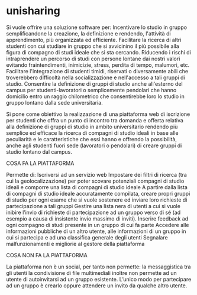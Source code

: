 # unisharing

Si vuole offrire una soluzione software per:
Incentivare lo studio in gruppo semplificandone la creazione, la definizione e rendendo,
l'attività di apprendimento, più organizzata ed efficiente. Facilitare la ricerca di altri
studenti con cui studiare in gruppo che si avvicinino il più possibile alla figura di compagno
di studi ideale che si sta cercando. Riducendo i rischi di intraprendere un percorso di studi
con persone lontane dai nostri valori evitando fraintendimenti, inimicizie, stress, perdita di 
tempo, malumori, etc.
Facilitare l'integrazione di studenti timidi, riservati o diversamente abili che troverebbero
difficoltà nella socializzazione e nell'accesso a tali gruppi di studio. Consentire la definizione 
di gruppi di studio anche all'esterno del campus per studenti-lavoratori o semplicemente pendolari
che hanno domicilio entro un raggio chilometrico che consentirebbe loro lo studio in gruppo lontano
dalla sede universitaria.

Si pone come obiettivo la realizzazione di una piattaforma web di iscrizione per studenti che offra 
un punto di incontro tra domanda e offerta relativa alla definizione di gruppi di studio in ambito 
universitario rendendo più semplice ed efficace la ricerca di compagni di studio ideali in base alle
peculiarità e le caratteristiche che essi hanno e offrendo la possibilità, anche agli studenti fuori 
sede (lavoratori o pendolari) di creare gruppi di studio lontano dal campus.

COSA FA LA PIATTAFORMA

Permette di:
Iscriversi ad un servizio web
Impostare dei filtri di ricerca (tra cui la geolocalizzazione) per poter scovare potenziali compagni
di studio ideali e comporre una lista di compagni di studio ideale
A partire dalla lista di compagni di studio ideale accuratamente compilata, creare propri gruppi di 
studio per ogni esame che si vuole sostenere ed inviare loro richieste di partecipazione a tali gruppi
Gestire una lista nera di utenti a cui si vuole inibire l’invio di richieste di partecipazione ad un 
gruppo verso di sé (ad esempio a causa di insistente invio massimo di inviti).
Inserire feedback ad ogni compagno di studi presente in un gruppo di cui fa parte
Accedere alle informazioni pubbliche di un altro utente, alle informazioni di un gruppo in cui si 
partecipa e ad una classifica generale degli utenti
Segnalare malfunzionamenti e migliorie al gestore della piattaforma

COSA NON FA LA PIATTAFORMA

La piattaforma non è un social, per tanto non permette:
la messaggistica tra gli utenti
la condivisione di file multimediali
inoltre non permette
ad un utente di autoinvitarsi ad un gruppo esistente. L’unico modo per partecipare ad
un gruppo è crearlo oppure attendere un invito da qualche altro utente.
